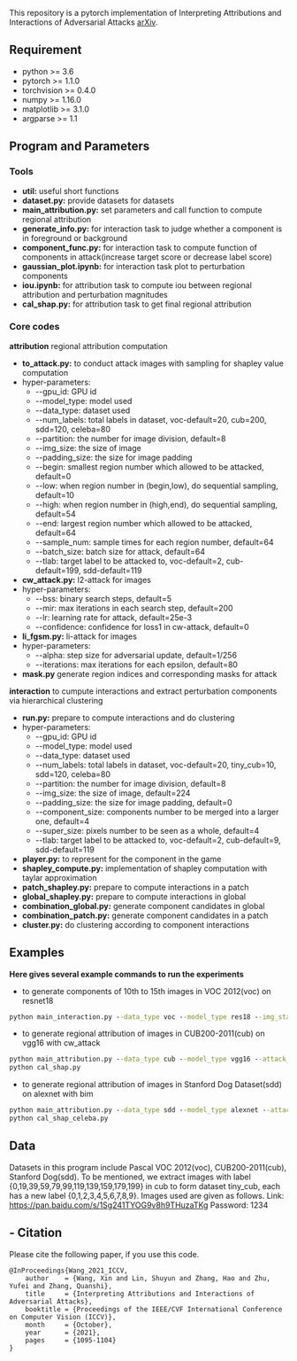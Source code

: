 This repository is a pytorch implementation of Interpreting Attributions and Interactions of Adversarial Attacks [arXiv](https://arxiv.org/abs/2108.06895).

## Requirement

* python >= 3.6
* pytorch >= 1.1.0
* torchvision >= 0.4.0
* numpy >= 1.16.0
* matplotlib >= 3.1.0
* argparse >= 1.1

## Program and Parameters

### Tools

- **util:** useful short functions
- **dataset.py:** provide datasets for datasets
- **main_attribution.py:** set parameters and call function to compute regional attribution
- **generate_info.py:** for interaction task to judge whether a component is in foreground or background
- **component_func.py:** for interaction task to compute function of components in attack(increase target score or decrease label score)
- **gaussian_plot.ipynb:** for interaction task plot to perturbation components
- **iou.ipynb:** for attribution task to compute iou between regional attribution and perturbation magnitudes
- **cal_shap.py:** for attribution task to get final regional attribution

### Core codes
**attribution** regional attribution computation
- **to_attack.py:** to conduct attack images with sampling for shapley value computation
- hyper-parameters:
  - --gpu_id: GPU id
  - --model_type: model used
  - --data_type: dataset used
  - --num_labels: total labels in dataset, voc-default=20, cub=200, sdd=120, celeba=80
  - --partition: the number for image division, default=8
  - --img_size: the size of image
  - --padding_size: the size for image padding
  - --begin: smallest region number which allowed to be attacked, default=0
  - --low: when region number in (begin,low), do sequential sampling, default=10
  - --high: when region number in (high,end), do sequential sampling, default=54
  - --end: largest region number which allowed to be attacked, default=64
  - --sample_num: sample times for each region number, default=64
  - --batch_size: batch size for attack, default=64
  - --tlab: target label to be attacked to, voc-default=2, cub-default=199, sdd-default=119
- **cw_attack.py:** l2-attack for images
- hyper-parameters:
  - --bss: binary search steps, default=5
  - --mir: max iterations in each search step, default=200
  - --lr: learning rate for attack, default=25e-3
  - --confidence: confidence for loss1 in cw-attack, default=0
- **li_fgsm.py:** li-attack for images
- hyper-parameters:
  - --alpha: step size for adversarial update, default=1/256
  - --iterations: max iterations for each epsilon, default=80
- **mask.py** generate region indices and corresponding masks for attack


**interaction** to cumpute interactions and extract perturbation components via hierarchical clustering
- **run.py:** prepare to compute interactions and do clustering
- hyper-parameters:
  - --gpu_id: GPU id
  - --model_type: model used
  - --data_type: dataset used
  - --num_labels: total labels in dataset, voc-default=20, tiny_cub=10, sdd=120, celeba=80
  - --partition: the number for image division, default=8
  - --img_size: the size of image, default=224
  - --padding_size: the size for image padding, default=0
  - --component_size: components number to be merged into a larger one, default=4
  - --super_size: pixels number to be seen as a whole, default=4
  - --tlab: target label to be attacked to, voc-default=2, cub-default=9, sdd-default=119
- **player.py:** to represent for the component in the game
- **shapley_compute.py:** implementation of shapley computation with taylar approximation
- **patch_shapley.py:** prepare to compute interactions in a patch
- **global_shapley.py:** prepare to compute interactions in global
- **combination_global.py:** generate component candidates in global
- **combination_patch.py:** generate component candidates in a patch
- **cluster.py:** do clustering according to component interactions

## Examples
**Here gives several example commands to run the experiments**
- to generate components of 10th to 15th images in VOC 2012(voc) on resnet18
```cmd
python main_interaction.py --data_type voc --model_type res18 --img_start 10 --img_run 5
```

- to generate regional attribution of images in CUB200-2011(cub) on vgg16 with cw_attack
```cmd
python main_attribution.py --data_type cub --model_type vgg16 --attack_type l2
python cal_shap.py
```

- to generate regional attribution of images in Stanford Dog Dataset(sdd) on alexnet with bim
```cmd
python main_attribution.py --data_type sdd --model_type alexnet --attack_type li
python cal_shap_celeba.py
```

## Data
Datasets in this program include Pascal VOC 2012(voc), CUB200-2011(cub), Stanford Dog(sdd). To be mentioned, we extract images with label {0,19,39,59,79,99,119,139,159,179,199} in cub to form dataset tiny_cub, each has a new label {0,1,2,3,4,5,6,7,8,9}. Images used are given as follows.
Link: <https://pan.baidu.com/s/1Sg241TYOG9v8h9THuzaTKg>
Password: 1234

## - Citation

Please cite the following paper, if you use this code.

```
@InProceedings{Wang_2021_ICCV,
    author    = {Wang, Xin and Lin, Shuyun and Zhang, Hao and Zhu, Yufei and Zhang, Quanshi},
    title     = {Interpreting Attributions and Interactions of Adversarial Attacks},
    booktitle = {Proceedings of the IEEE/CVF International Conference on Computer Vision (ICCV)},
    month     = {October},
    year      = {2021},
    pages     = {1095-1104}
}
```
